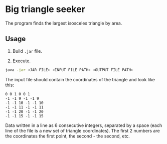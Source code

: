 # Big triangle seeker

The program finds the largest isosceles triangle by area.

## Usage

1. Build `.jar` file.

2. Execute.
```sh
java -jar <JAR FILE> <INPUT FILE PATH> <OUTPUT FILE PATH>
```

The input file should contain the coordinates 
of the triangle and look like this:

```
0 0 1 0 0 1
-1 -1 9 -1 -1 9
-1 -1 10 -1 -1 10
-1 -1 11 -1 -1 11
-1 -1 20 -1 -1 20
-1 -1 15 -1 -1 15
```

Data
written in a line as 6 consecutive integers, separated by a space
(each line of the file is a new set of triangle coordinates). The first 2 numbers are the coordinates
the first point, the second - the second, etc.